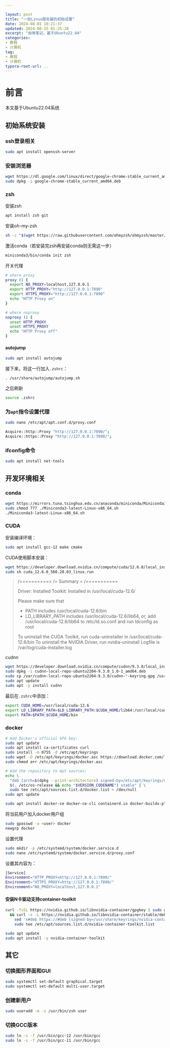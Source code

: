 ```yaml
---

layout: post	
title: "一些Linux服务器的初始设置"	
date: 2024-08-01 10:21:37	
updated: 2024-08-15 01:25:28	
excerpt: "自用笔记，基于Ubuntu22.04"	
categories: 
- 教程
- 计算机
tag: 
- 教程
- 计算机
typora-root-url: ..
---
```




# 前言

本文基于Ubuntu22.04系统

## 初始系统安装

### ssh登录相关

```bash
sudo apt install openssh-server
```



### 安装浏览器

```bash
wget https://dl.google.com/linux/direct/google-chrome-stable_current_amd64.deb
sudo dpkg -i google-chrome-stable_current_amd64.deb
```



### zsh

安装zsh

```bash
apt install zsh git
```

安装oh-my-zsh

```bash
sh -c "$(wget https://raw.githubusercontent.com/ohmyzsh/ohmyzsh/master/tools/install.sh -O -)"
```



激活conda（若安装完zsh再安装conda则无需这一步）

```bash
miniconda3/bin/conda init zsh
```



开关代理

```bash
# where proxy
proxy () {
  export NO_PROXY=localhost,127.0.0.1
  export HTTP_PROXY="http://127.0.0.1:7890"
  export HTTPS_PROXY="http://127.0.0.1:7890"
  echo "HTTP Proxy on"
}

# where noproxy
noproxy () {
  unset HTTP_PROXY
  unset HTTPS_PROXY
  echo "HTTP Proxy off"
}
```



#### autojump

```bash
sudo apt install autojump
```

接下来，将这一行加入`.zshrc`：

```
. /usr/share/autojump/autojump.sh
```

之后刷新

```bash
source .zshrc
```



### 为`apt`指令设置代理

```bash
sudo nano /etc/apt/apt.conf.d/proxy.conf
```

```bash
Acquire::http::Proxy "http://127.0.0.1:7890/";
Acquire::https::Proxy "http://127.0.0.1:7890/";
```



### ifconfig命令

```bash
sudo apt install net-tools
```



## 开发环境相关

### conda

```bash
wget https://mirrors.tuna.tsinghua.edu.cn/anaconda/miniconda/Miniconda3-latest-Linux-x86_64.sh
sudo chmod 777 ./Miniconda3-latest-Linux-x86_64.sh
./Miniconda3-latest-Linux-x86_64.sh
```



### CUDA

安装编译环境：

```bash
sudo apt install gcc-12 make cmake
```

CUDA使用脚本安装：

```bash
wget https://developer.download.nvidia.cn/compute/cuda/12.6.0/local_installers/cuda_12.6.0_560.28.03_linux.run
sudo sh cuda_12.6.0_560.28.03_linux.run
```

> /===========
> /= Summary =
> /===========
>
> Driver:   Installed
> Toolkit:  Installed in /usr/local/cuda-12.6/
>
> Please make sure that
>  -   PATH includes /usr/local/cuda-12.6/bin
>  -   LD_LIBRARY_PATH includes /usr/local/cuda-12.6/lib64, or, add /usr/local/cuda-12.6/lib64 to /etc/ld.so.conf and run ldconfig as root
>
> To uninstall the CUDA Toolkit, run cuda-uninstaller in /usr/local/cuda-12.6/bin
> To uninstall the NVIDIA Driver, run nvidia-uninstall
> Logfile is /var/log/cuda-installer.log



cudnn

```bash
wget https://developer.download.nvidia.cn/compute/cudnn/9.3.0/local_installers/cudnn-local-repo-ubuntu2204-9.3.0_1.0-1_amd64.deb
sudo dpkg -i cudnn-local-repo-ubuntu2204-9.3.0_1.0-1_amd64.deb
sudo cp /var/cudnn-local-repo-ubuntu2204-9.3.0/cudnn-*-keyring.gpg /usr/share/keyrings/
sudo apt update
sudo apt -y install cudnn
```

最后在`.zshrc`中添加：

```bash
export CUDA_HOME=/usr/local/cuda-12.6
export LD_LIBRARY_PATH=$LD_LIBRARY_PATH:$CUDA_HOME/lib64:/usr/local/cuda/extras/CUPTI/lib64
export PATH=$PATH:$CUDA_HOME/bin
```



### docker

```bash
# Add Docker's official GPG key:
sudo apt update
sudo apt install ca-certificates curl
sudo install -m 0755 -d /etc/apt/keyrings
sudo wget -O /etc/apt/keyrings/docker.asc https://download.docker.com/linux/ubuntu/gpg
sudo chmod a+r /etc/apt/keyrings/docker.asc

# Add the repository to Apt sources:
echo \
  "deb [arch=$(dpkg --print-architecture) signed-by=/etc/apt/keyrings/docker.asc] https://download.docker.com/linux/ubuntu \
  $(. /etc/os-release && echo "$VERSION_CODENAME") stable" | \
  sudo tee /etc/apt/sources.list.d/docker.list > /dev/null
sudo apt update
```

```bash
sudo apt install docker-ce docker-ce-cli containerd.io docker-buildx-plugin docker-compose-plugin
```

将当前用户加入docker用户组

```bash
sudo gpasswd -a <user> docker
newgrp docker
```

设置代理

```bash
sudo mkdir -p /etc/systemd/system/docker.service.d
sudo nano /etc/systemd/system/docker.service.d/proxy.conf
```

设置其内容为：

```bash
[Service]
Environment="HTTP_PROXY=http://127.0.0.1:7890/"
Environment="HTTPS_PROXY=http://127.0.0.1:7890/"
Environment="NO_PROXY=localhost,127.0.0.1"
```

#### 安装N卡驱动支持container-toolkit

```bash
curl -fsSL https://nvidia.github.io/libnvidia-container/gpgkey | sudo gpg --dearmor -o /usr/share/keyrings/nvidia-container-toolkit-keyring.gpg \
  && curl -s -L https://nvidia.github.io/libnvidia-container/stable/deb/nvidia-container-toolkit.list | \
    sed 's#deb https://#deb [signed-by=/usr/share/keyrings/nvidia-container-toolkit-keyring.gpg] https://#g' | \
    sudo tee /etc/apt/sources.list.d/nvidia-container-toolkit.list

sudo apt update
sudo apt install -y nvidia-container-toolkit
```



## 其它

### 切换图形界面和GUI

```bash
sudo systemctl set-default graphical.target
sudo systemctl set-default multi-user.target
```



### 创建新用户

```bash
sudo useradd -m -s /usr/bin/zsh user
```



### 切换GCC版本

```bash
sudo ln -s -f /usr/bin/gcc-12 /usr/bin/gcc
sudo ln -s -f /usr/bin/gcc-11 /usr/bin/gcc
```

